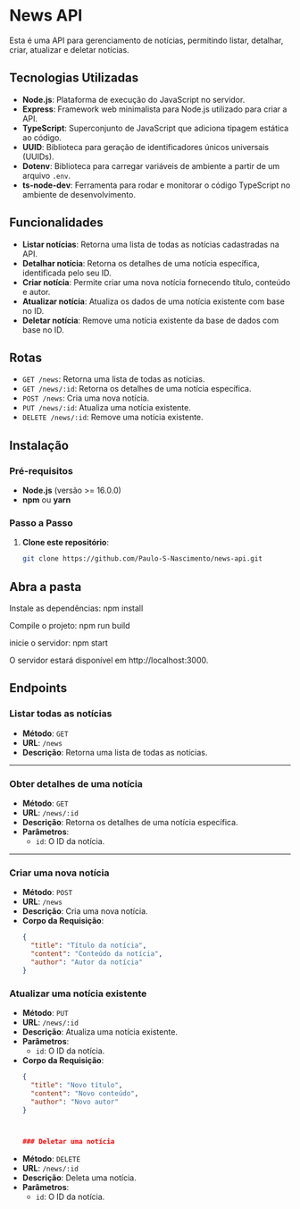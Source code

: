 # News API

Esta é uma API para gerenciamento de notícias, permitindo listar, detalhar, criar, atualizar e deletar notícias.

## Tecnologias Utilizadas
- **Node.js**: Plataforma de execução do JavaScript no servidor.
- **Express**: Framework web minimalista para Node.js utilizado para criar a API.
- **TypeScript**: Superconjunto de JavaScript que adiciona tipagem estática ao código.
- **UUID**: Biblioteca para geração de identificadores únicos universais (UUIDs).
- **Dotenv**: Biblioteca para carregar variáveis de ambiente a partir de um arquivo `.env`.
- **ts-node-dev**: Ferramenta para rodar e monitorar o código TypeScript no ambiente de desenvolvimento.

## Funcionalidades
- **Listar notícias**: Retorna uma lista de todas as notícias cadastradas na API.
- **Detalhar notícia**: Retorna os detalhes de uma notícia específica, identificada pelo seu ID.
- **Criar notícia**: Permite criar uma nova notícia fornecendo título, conteúdo e autor.
- **Atualizar notícia**: Atualiza os dados de uma notícia existente com base no ID.
- **Deletar notícia**: Remove uma notícia existente da base de dados com base no ID.

## Rotas
- `GET /news`: Retorna uma lista de todas as notícias.
- `GET /news/:id`: Retorna os detalhes de uma notícia específica.
- `POST /news`: Cria uma nova notícia.
- `PUT /news/:id`: Atualiza uma notícia existente.
- `DELETE /news/:id`: Remove uma notícia existente.

## Instalação
### Pré-requisitos
- **Node.js** (versão >= 16.0.0)
- **npm** ou **yarn**

### Passo a Passo
1. **Clone este repositório**:
   ```bash
   git clone https://github.com/Paulo-S-Nascimento/news-api.git

## Abra a pasta

Instale as dependências:
npm install

Compile o projeto:
npm run build

inicie o servidor:
npm start

O servidor estará disponível em http://localhost:3000.


## Endpoints

### Listar todas as notícias

- **Método**: `GET`
- **URL**: `/news`
- **Descrição**: Retorna uma lista de todas as notícias.

---

### Obter detalhes de uma notícia

- **Método**: `GET`
- **URL**: `/news/:id`
- **Descrição**: Retorna os detalhes de uma notícia específica.
- **Parâmetros**:
  - `id`: O ID da notícia.

---

### Criar uma nova notícia

- **Método**: `POST`
- **URL**: `/news`
- **Descrição**: Cria uma nova notícia.
- **Corpo da Requisição**:
  ```json
  {
    "title": "Título da notícia",
    "content": "Conteúdo da notícia",
    "author": "Autor da notícia"
  }


### Atualizar uma notícia existente

- **Método**: `PUT`
- **URL**: `/news/:id`
- **Descrição**: Atualiza uma notícia existente.
- **Parâmetros**:
  - `id`: O ID da notícia.
- **Corpo da Requisição**:
  ```json
  {
    "title": "Novo título",
    "content": "Novo conteúdo",
    "author": "Novo autor"
  }



  ### Deletar uma notícia 

- **Método**: `DELETE`
- **URL**: `/news/:id`
- **Descrição**: Deleta uma notícia.
- **Parâmetros**:
  - `id`: O ID da notícia.

 
